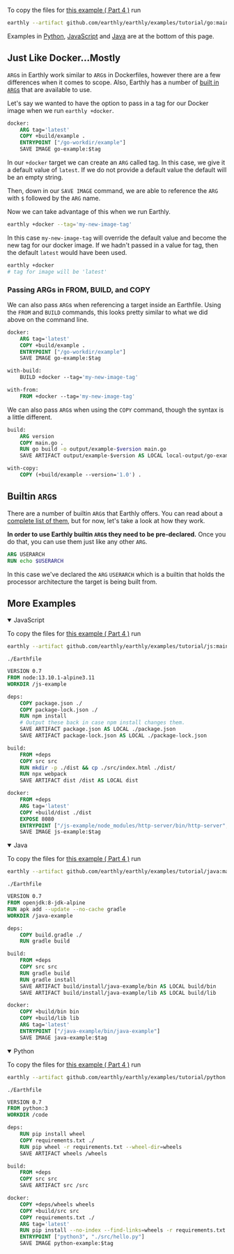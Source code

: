 To copy the files for [this example ( Part 4 )](https://github.com/earthly/earthly/tree/main/examples/tutorial/go/part4) run

```bash
earthly --artifact github.com/earthly/earthly/examples/tutorial/go:main+part4/part4 ./part4
```

Examples in [Python](#more-examples), [JavaScript](#more-examples) and [Java](#more-examples) are at the bottom of this page.

## Just Like Docker...Mostly

`ARG`s in Earthly work similar to `ARG`s in Dockerfiles, however there are a few differences when it comes to scope. Also, Earthly has a number of [built in `ARG`s](../earthfile/builtin-args.md) that are available to use.

Let's say we wanted to have the option to pass in a tag for our Docker image when we run `earthly +docker`.

```Dockerfile
docker:
    ARG tag='latest'
    COPY +build/example .
    ENTRYPOINT ["/go-workdir/example"]
    SAVE IMAGE go-example:$tag
```
In our `+docker` target we can create an `ARG` called tag. In this case, we give it a default value of `latest`. If we do not provide a default value the default will be an empty string.

Then, down in our `SAVE IMAGE` command, we are able to reference the `ARG` with `$` followed by the `ARG` name.

Now we can take advantage of this when we run Earthly.

```bash
earthly +docker --tag='my-new-image-tag'
```
In this case `my-new-image-tag` will override the default value and become the new tag for our docker image. If we hadn't passed in a value for tag, then the default `latest` would have been used. 

```bash
earthly +docker
# tag for image will be 'latest'
```

### Passing ARGs in FROM, BUILD, and COPY
We can also pass `ARG`s when referencing a target inside an Earthfile. Using the `FROM` and `BUILD` commands, this looks pretty similar to what we did above on the command line.

```Dockerfile
docker:
    ARG tag='latest'
    COPY +build/example .
    ENTRYPOINT ["/go-workdir/example"]
    SAVE IMAGE go-example:$tag

with-build:
    BUILD +docker --tag='my-new-image-tag'

with-from:
    FROM +docker --tag='my-new-image-tag'
```
We can also pass `ARG`s when using the `COPY` command, though the syntax is a little different.

```Dockerfile
build:
    ARG version
    COPY main.go .
    RUN go build -o output/example-$version main.go
    SAVE ARTIFACT output/example-$version AS LOCAL local-output/go-example

with-copy:
    COPY (+build/example --version='1.0') .
```

## Builtin `ARG`s
There are a number of builtin `ARG`s that Earthly offers. You can read about a [complete list of them](https://docs.earthly.dev/docs/earthfile/builtin-args), but for now, let's take a look at how they work.

**In order to use Earthly builtin `ARG`s they need to be pre-declared.** Once you do that, you can use them just like any other `ARG`.

```Dockerfile
ARG USERARCH
RUN echo $USERARCH
```
In this case we've declared the `ARG` `USERARCH` which is a builtin that holds the processor architecture the target is being built from.


## More Examples

<details open>
<summary>JavaScript</summary>

To copy the files for [this example ( Part 4 )](https://github.com/earthly/earthly/tree/main/examples/tutorial/js/part4) run

```bash
earthly --artifact github.com/earthly/earthly/examples/tutorial/js:main+part4/part4 ./part4
```

`./Earthfile`

```Dockerfile
VERSION 0.7
FROM node:13.10.1-alpine3.11
WORKDIR /js-example

deps:
    COPY package.json ./
    COPY package-lock.json ./
    RUN npm install
    # Output these back in case npm install changes them.
    SAVE ARTIFACT package.json AS LOCAL ./package.json
    SAVE ARTIFACT package-lock.json AS LOCAL ./package-lock.json

build:
    FROM +deps
    COPY src src
    RUN mkdir -p ./dist && cp ./src/index.html ./dist/
    RUN npx webpack
    SAVE ARTIFACT dist /dist AS LOCAL dist

docker:
    FROM +deps
    ARG tag='latest'
    COPY +build/dist ./dist
    EXPOSE 8080
    ENTRYPOINT ["/js-example/node_modules/http-server/bin/http-server", "./dist"]
    SAVE IMAGE js-example:$tag
```

</details>


<details open>
<summary>Java</summary>

To copy the files for [this example ( Part 4 )](https://github.com/earthly/earthly/tree/main/examples/tutorial/java/part4) run

```bash
earthly --artifact github.com/earthly/earthly/examples/tutorial/java:main+part4/part4 ./part4
```

`./Earthfile`

```Dockerfile
VERSION 0.7
FROM openjdk:8-jdk-alpine
RUN apk add --update --no-cache gradle
WORKDIR /java-example

deps:
    COPY build.gradle ./
    RUN gradle build

build:
    FROM +deps
    COPY src src
    RUN gradle build
    RUN gradle install
    SAVE ARTIFACT build/install/java-example/bin AS LOCAL build/bin
    SAVE ARTIFACT build/install/java-example/lib AS LOCAL build/lib

docker:
    COPY +build/bin bin
    COPY +build/lib lib
    ARG tag='latest'
    ENTRYPOINT ["/java-example/bin/java-example"]
    SAVE IMAGE java-example:$tag
```

</details>


<details open>
<summary>Python</summary>

To copy the files for [this example ( Part 4 )](https://github.com/earthly/earthly/tree/main/examples/tutorial/python/part4) run

```bash
earthly --artifact github.com/earthly/earthly/examples/tutorial/python:main+part4/part4 ./part4
```

`./Earthfile`

```Dockerfile
VERSION 0.7
FROM python:3
WORKDIR /code

deps:
    RUN pip install wheel
    COPY requirements.txt ./
    RUN pip wheel -r requirements.txt --wheel-dir=wheels
    SAVE ARTIFACT wheels /wheels

build:
    FROM +deps
    COPY src src
    SAVE ARTIFACT src /src

docker:
    COPY +deps/wheels wheels
    COPY +build/src src
    COPY requirements.txt ./
    ARG tag='latest'
    RUN pip install --no-index --find-links=wheels -r requirements.txt
    ENTRYPOINT ["python3", "./src/hello.py"]
    SAVE IMAGE python-example:$tag
```

</details>
